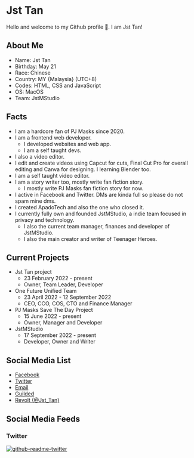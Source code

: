 # Jst Tan
Hello and welcome to my Github profile 👋. I am Jst Tan! 

## About Me
- Name: Jst Tan
- Birthday: May 21
- Race: Chinese
- Country: MY {Malaysia} (UTC+8)
- Codes: HTML, CSS and JavaScript
- OS: MacOS
- Team: JstMStudio

## Facts
- I am a hardcore fan of PJ Masks since 2020. 
- I am a frontend web developer. 
  - I developed websites and web app. 
  - I am a self taught devs. 
-  I also a video editor.
  -  I edit and create videos using Capcut for cuts, Final Cut Pro for overall editing and Canva for designing. I learning Blender too. 
  -  I am a self taught video editor. 
- I am a story writer too, mostly write fan fiction story. 
  - I mostly write PJ Masks fan fiction story for now. 
- I active in Facebook and Twitter. DMs are kinda full so please do not spam mine dms. 
- I created ApadoTech and also the one who closed it. 
- I currently fully own and founded JstMStudio, a indie team focused in privacy and technology. 
  - I also the current team manager, finances and developer of JstMStudio.  
  - I also the main creator and writer of Teenager Heroes. 


## Current Projects
- Jst Tan project
  - 23 February 2022 - present
  - Owner, Team Leader, Developer
- One Future Unified Team
  - 23 April 2022 - 12 September 2022
  - CEO, CCO, COS, CTO and Finance Manager
- PJ Masks Save The Day Project
  - 15 June 2022 - present
  - Owner, Manager and Developer
- JstMStudio
  - 17 September 2022 - present
  - Developer, Owner and Writer

## Social Media List
- <a href="https://www.facebook.com/JestonJst">Facebook</a>
- <a href="https://twitter.com/jestonjst">Twitter</a>
- <a href="mailto:jestonjst@gmail.com">Email</a>
- <a href="https://www.guilded.gg/profile/Qd5XEDk4">Guilded</a>
- <a href="https://app.revolt.chat">Revolt (@Jst_Tan)</a>

## Social Media Feeds
### Twitter
[![github-readme-twitter](https://github-readme-twitter.gazf.vercel.app/api?id=jestonjst)](https://github.com/gazf/github-readme-twitter)
